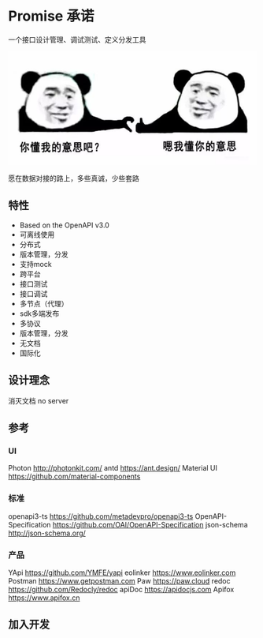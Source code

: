 # Promise 承诺

一个接口设计管理、调试测试、定义分发工具

![You know,](./docs/youknow.jpg)

愿在数据对接的路上，多些真诚，少些套路

## 特性
* Based on the OpenAPI v3.0
* 可离线使用
* 分布式
* 版本管理，分发
* 支持mock
* 跨平台
* 接口测试
* 接口调试
* 多节点（代理）
* sdk多端发布
* 多协议
* 版本管理，分发
* 无文档
* 国际化

## 设计理念
消灭文档
no server

##  参考
### UI
Photon http://photonkit.com/
antd https://ant.design/
Material UI https://github.com/material-components
### 标准
openapi3-ts https://github.com/metadevpro/openapi3-ts
OpenAPI-Specification https://github.com/OAI/OpenAPI-Specification
json-schema http://json-schema.org/
### 产品
YApi https://github.com/YMFE/yapi
eolinker https://www.eolinker.com
Postman https://www.getpostman.com
Paw https://paw.cloud
redoc https://github.com/Redocly/redoc
apiDoc https://apidocjs.com
Apifox https://www.apifox.cn

## 加入开发